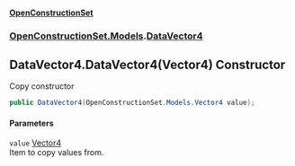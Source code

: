 #### [OpenConstructionSet](index.md 'index')
### [OpenConstructionSet.Models](index.md#OpenConstructionSet_Models 'OpenConstructionSet.Models').[DataVector4](uE+cMOC4LnTCagV6gqV70A.md 'OpenConstructionSet.Models.DataVector4')
## DataVector4.DataVector4(Vector4) Constructor
Copy constructor  
```csharp
public DataVector4(OpenConstructionSet.Models.Vector4 value);
```
#### Parameters
<a name='OpenConstructionSet_Models_DataVector4_DataVector4(OpenConstructionSet_Models_Vector4)_value'></a>
`value` [Vector4](zA17UDSwA7W6ghyYo5XyCQ.md 'OpenConstructionSet.Models.Vector4')  
Item to copy values from.
  
